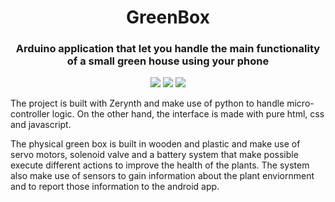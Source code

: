 <h1 align="center">GreenBox</h1>
<h3 align="center">Arduino application that let you handle the main functionality of a small green house using your phone</h3>

<p align="center" >
  <img src="https://img.shields.io/badge/Python-FFD43B?style=for-the-badge&logo=python&logoColor=darkgreen" />
  <img src="https://img.shields.io/badge/JavaScript-323330?style=for-the-badge&logo=javascript&logoColor=F7DF1E" />
  <img src="https://img.shields.io/badge/Arduino-00979D?style=for-the-badge&logo=Arduino&logoColor=white" />
</p>

<p> The project is built with Zerynth and make use of python to handle micro-controller logic. On the other hand, the interface is made with pure html, css and javascript. </p>
<p> The physical green box is built in wooden and plastic and make use of servo motors, solenoid valve and a battery system that make possible execute different actions to improve
  the health of the plants. The system also make use of sensors to gain information about the plant enviornment and to report those information to the android app. </p>
